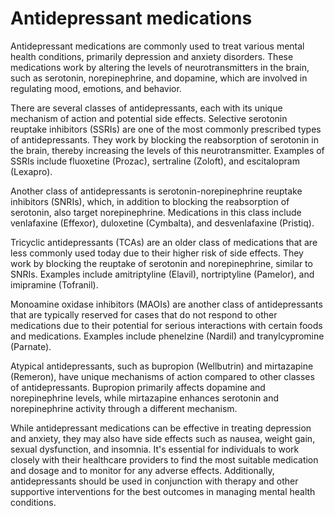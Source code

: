 <!--
source: gpt-3 + jph editing
tags: antidepressants
-->

# Antidepressant medications

Antidepressant medications are commonly used to treat various mental health conditions, primarily depression and anxiety disorders. These medications work by altering the levels of neurotransmitters in the brain, such as serotonin, norepinephrine, and dopamine, which are involved in regulating mood, emotions, and behavior.

There are several classes of antidepressants, each with its unique mechanism of action and potential side effects. Selective serotonin reuptake inhibitors (SSRIs) are one of the most commonly prescribed types of antidepressants. They work by blocking the reabsorption of serotonin in the brain, thereby increasing the levels of this neurotransmitter. Examples of SSRIs include fluoxetine (Prozac), sertraline (Zoloft), and escitalopram (Lexapro).

Another class of antidepressants is serotonin-norepinephrine reuptake inhibitors (SNRIs), which, in addition to blocking the reabsorption of serotonin, also target norepinephrine. Medications in this class include venlafaxine (Effexor), duloxetine (Cymbalta), and desvenlafaxine (Pristiq).

Tricyclic antidepressants (TCAs) are an older class of medications that are less commonly used today due to their higher risk of side effects. They work by blocking the reuptake of serotonin and norepinephrine, similar to SNRIs. Examples include amitriptyline (Elavil), nortriptyline (Pamelor), and imipramine (Tofranil).

Monoamine oxidase inhibitors (MAOIs) are another class of antidepressants that are typically reserved for cases that do not respond to other medications due to their potential for serious interactions with certain foods and medications. Examples include phenelzine (Nardil) and tranylcypromine (Parnate).

Atypical antidepressants, such as bupropion (Wellbutrin) and mirtazapine (Remeron), have unique mechanisms of action compared to other classes of antidepressants. Bupropion primarily affects dopamine and norepinephrine levels, while mirtazapine enhances serotonin and norepinephrine activity through a different mechanism.

While antidepressant medications can be effective in treating depression and anxiety, they may also have side effects such as nausea, weight gain, sexual dysfunction, and insomnia. It's essential for individuals to work closely with their healthcare providers to find the most suitable medication and dosage and to monitor for any adverse effects. Additionally, antidepressants should be used in conjunction with therapy and other supportive interventions for the best outcomes in managing mental health conditions.
